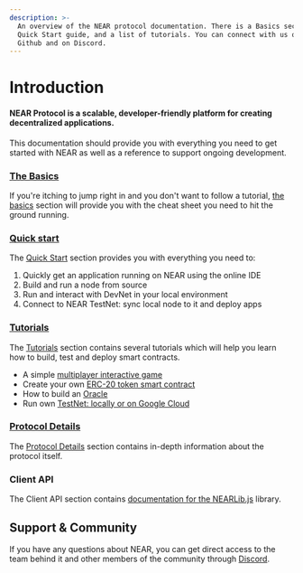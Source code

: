 ```yaml
---
description: >-
  An overview of the NEAR protocol documentation. There is a Basics section, A
  Quick Start guide, and a list of tutorials. You can connect with us on our
  Github and on Discord.
---
```


# Introduction

#### NEAR Protocol is a scalable, developer-friendly platform for creating decentralized applications.

This documentation should provide you with everything you need to get started with NEAR as well as a reference to support ongoing development.

### [The Basics](the_basics/)

If you're itching to jump right in and you don't want to follow a tutorial, [the basics](the_basics/) section will provide you with the cheat sheet you need to hit the ground running.

### [Quick start](quick_start/)

The [Quick Start](quick_start/) section provides you with everything you need to:

1. Quickly get an application running on NEAR using the online IDE   
2. Build and run a node from source
3. Run and interact with DevNet in your local environment
4. Connect to NEAR TestNet: sync local node to it and deploy apps

### [Tutorials](tutorials/)

The [Tutorials](tutorials/) section contains several tutorials which will help you learn how to build, test and deploy smart contracts.

* A simple [multiplayer interactive game](tutorials/multiplayergame.md)
* Create your own [ERC-20 token smart contract](tutorials/token.md)
* How to build an [Oracle](tutorials/oracle.md)
* Run own [TestNet: locally or on Google Cloud](tutorials/run-own-testnet.md)

### [Protocol Details](details/)

The [Protocol Details](details/) section contains in-depth information about the protocol itself.

### Client API

The Client API section contains [documentation for the NEARLib.js](https://github.com/pndpo/docs/tree/105a69144f3b2860f28aa416ddfb14bf57cc0ef7/lib/js/README.md) library.

## Support & Community

If you have any questions about NEAR, you can get direct access to the team behind it and other members of the community through [Discord](http://near.chat).

